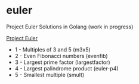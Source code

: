 # euler
Project Euler Solutions in Golang (work in progress)

[Project Euler](https://projecteuler.net)

* 1 - Multiples of 3 and 5 (m3x5)
* 2 - Even Fibonacci numbers (evenfib)
* 3 - Largest prime factor (largestfactor)
* 4 - Largest palindrome product (euler-p4)
* 5 - Smallest multiple (smult)
